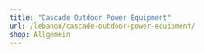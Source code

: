 ```yaml
---
title: "Cascade Outdoor Power Equipment"
url: /lebanon/cascade-outdoor-power-equipment/
shop: Allgemein
---
```

